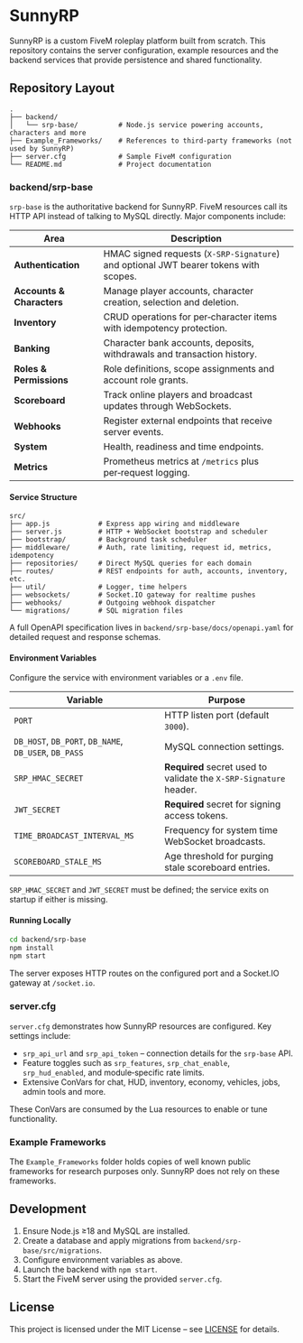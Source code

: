 # SunnyRP

SunnyRP is a custom FiveM roleplay platform built from scratch.  This repository contains the server configuration, example resources and the backend services that provide persistence and shared functionality.

## Repository Layout

```
.
├── backend/
│   └── srp-base/          # Node.js service powering accounts, characters and more
├── Example_Frameworks/    # References to third‑party frameworks (not used by SunnyRP)
├── server.cfg             # Sample FiveM configuration
└── README.md              # Project documentation
```

### backend/srp-base

`srp-base` is the authoritative backend for SunnyRP.  FiveM resources call its HTTP API instead of talking to MySQL directly.  Major components include:

| Area | Description |
| ---- | ----------- |
| **Authentication** | HMAC signed requests (`X-SRP-Signature`) and optional JWT bearer tokens with scopes. |
| **Accounts & Characters** | Manage player accounts, character creation, selection and deletion. |
| **Inventory** | CRUD operations for per‑character items with idempotency protection. |
| **Banking** | Character bank accounts, deposits, withdrawals and transaction history. |
| **Roles & Permissions** | Role definitions, scope assignments and account role grants. |
| **Scoreboard** | Track online players and broadcast updates through WebSockets. |
| **Webhooks** | Register external endpoints that receive server events. |
| **System** | Health, readiness and time endpoints. |
| **Metrics** | Prometheus metrics at `/metrics` plus per‑request logging. |

#### Service Structure

```
src/
├── app.js            # Express app wiring and middleware
├── server.js         # HTTP + WebSocket bootstrap and scheduler
├── bootstrap/        # Background task scheduler
├── middleware/       # Auth, rate limiting, request id, metrics, idempotency
├── repositories/     # Direct MySQL queries for each domain
├── routes/           # REST endpoints for auth, accounts, inventory, etc.
├── util/             # Logger, time helpers
├── websockets/       # Socket.IO gateway for realtime pushes
├── webhooks/         # Outgoing webhook dispatcher
└── migrations/       # SQL migration files
```

A full OpenAPI specification lives in `backend/srp-base/docs/openapi.yaml` for detailed request and response schemas.

#### Environment Variables

Configure the service with environment variables or a `.env` file.

| Variable | Purpose |
| -------- | ------- |
| `PORT` | HTTP listen port (default `3000`). |
| `DB_HOST`, `DB_PORT`, `DB_NAME`, `DB_USER`, `DB_PASS` | MySQL connection settings. |
| `SRP_HMAC_SECRET` | **Required** secret used to validate the `X-SRP-Signature` header. |
| `JWT_SECRET` | **Required** secret for signing access tokens. |
| `TIME_BROADCAST_INTERVAL_MS` | Frequency for system time WebSocket broadcasts. |
| `SCOREBOARD_STALE_MS` | Age threshold for purging stale scoreboard entries. |

`SRP_HMAC_SECRET` and `JWT_SECRET` must be defined; the service exits on startup if either is missing.

#### Running Locally

```sh
cd backend/srp-base
npm install
npm start
```

The server exposes HTTP routes on the configured port and a Socket.IO gateway at `/socket.io`.

### server.cfg

`server.cfg` demonstrates how SunnyRP resources are configured.  Key settings include:

* `srp_api_url` and `srp_api_token` – connection details for the `srp-base` API.
* Feature toggles such as `srp_features`, `srp_chat_enable`, `srp_hud_enabled`, and module‑specific rate limits.
* Extensive ConVars for chat, HUD, inventory, economy, vehicles, jobs, admin tools and more.

These ConVars are consumed by the Lua resources to enable or tune functionality.

### Example Frameworks

The `Example_Frameworks` folder holds copies of well known public frameworks for research purposes only.  SunnyRP does not rely on these frameworks.

## Development

1. Ensure Node.js ≥18 and MySQL are installed.
2. Create a database and apply migrations from `backend/srp-base/src/migrations`.
3. Configure environment variables as above.
4. Launch the backend with `npm start`.
5. Start the FiveM server using the provided `server.cfg`.

## License

This project is licensed under the MIT License – see [LICENSE](LICENSE) for details.


